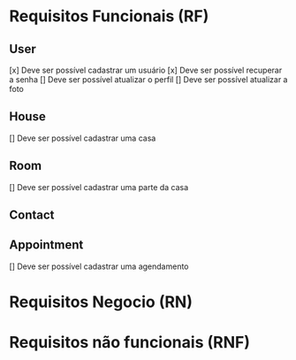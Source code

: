 # Requisitos Funcionais (RF)

## User

[x] Deve ser possível cadastrar um usuário
[x] Deve ser possível recuperar a senha
[] Deve ser possível atualizar o perfil
[] Deve ser possível atualizar a foto

## House

[] Deve ser possível cadastrar uma casa

## Room

[] Deve ser possível cadastrar uma parte da casa

## Contact

## Appointment

[] Deve ser possível cadastrar uma agendamento

# Requisitos Negocio (RN)

# Requisitos não funcionais (RNF)
